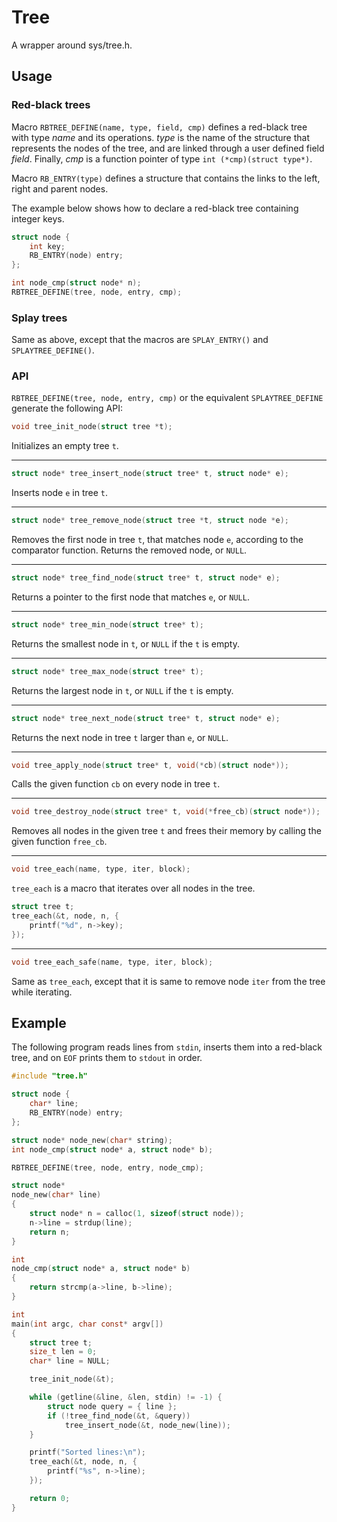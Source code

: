 Tree
====

A wrapper around sys/tree.h.

## Usage

### Red-black trees

Macro ```RBTREE_DEFINE(name, type, field, cmp)``` defines a red-black tree 
with type *name* and its operations. *type* is the name of the structure that 
represents the nodes of the tree, and are linked through a user defined field 
*field*. Finally, *cmp* is a function pointer of type 
```int (*cmp)(struct type*)```.

Macro ```RB_ENTRY(type)``` defines a structure that contains the links to the 
left, right and parent nodes.

The example below shows how to declare a red-black tree containing integer keys.

```c
struct node {
    int key;
    RB_ENTRY(node) entry;
};

int node_cmp(struct node* n);
RBTREE_DEFINE(tree, node, entry, cmp);
```

### Splay trees

Same as above, except that the macros are ```SPLAY_ENTRY()``` and ```SPLAYTREE_DEFINE()```.


### API

```RBTREE_DEFINE(tree, node, entry, cmp)``` or the equivalent 
```SPLAYTREE_DEFINE``` generate the following API:

```c
void tree_init_node(struct tree *t);
```

Initializes an empty tree ```t```.
***

```c
struct node* tree_insert_node(struct tree* t, struct node* e);
```

Inserts node ```e``` in tree ```t```.
***

```c
struct node* tree_remove_node(struct tree *t, struct node *e);
```

Removes the first node in tree ```t```, that matches node ```e```, according 
to the comparator function. Returns the removed node, or ```NULL```.
***

```c 
struct node* tree_find_node(struct tree* t, struct node* e);
```

Returns a pointer to the first node that matches ```e```, or ```NULL```.
***    

```c
struct node* tree_min_node(struct tree* t);
```

Returns the smallest node in ```t```, or ```NULL``` if the ```t``` is empty.
***


```c
struct node* tree_max_node(struct tree* t);
```

Returns the largest node in ```t```, or ```NULL``` if the ```t``` is empty.
***

```c 
struct node* tree_next_node(struct tree* t, struct node* e);
```

Returns the next node in tree ```t``` larger than ```e```, or ```NULL```.
***

```c
void tree_apply_node(struct tree* t, void(*cb)(struct node*));
```

Calls the given function ```cb``` on every node in tree ```t```.
***

```c
void tree_destroy_node(struct tree* t, void(*free_cb)(struct node*));
```

Removes all nodes in the given tree ```t``` and frees their memory by calling
the given function ```free_cb```.
***

```c 
void tree_each(name, type, iter, block);
```

```tree_each``` is a macro that iterates over all nodes in the tree.

```c
struct tree t;
tree_each(&t, node, n, {
    printf("%d", n->key);
});
```
***

```c
void tree_each_safe(name, type, iter, block);
```
Same as ```tree_each```, except that it is same to remove node ```iter``` from
the tree while iterating.


## Example

The following program reads lines from ```stdin```, inserts them into a
red-black tree, and on ```EOF``` prints them to ```stdout``` in order.

```c
#include "tree.h"

struct node {
    char* line;
    RB_ENTRY(node) entry;
};

struct node* node_new(char* string);
int node_cmp(struct node* a, struct node* b);

RBTREE_DEFINE(tree, node, entry, node_cmp);

struct node*
node_new(char* line)
{
    struct node* n = calloc(1, sizeof(struct node));
    n->line = strdup(line);
    return n;
}

int
node_cmp(struct node* a, struct node* b)
{
    return strcmp(a->line, b->line);
}

int
main(int argc, char const* argv[])
{
    struct tree t;
    size_t len = 0;
    char* line = NULL;

    tree_init_node(&t);

    while (getline(&line, &len, stdin) != -1) {
        struct node query = { line };
        if (!tree_find_node(&t, &query))
            tree_insert_node(&t, node_new(line));
    }

    printf("Sorted lines:\n");
    tree_each(&t, node, n, {
        printf("%s", n->line);
    });

    return 0;
}
```
